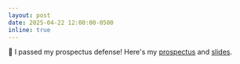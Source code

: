 ```yaml
---
layout: post
date: 2025-04-22 12:00:00-0500
inline: true
---
```


:tada: I passed my prospectus defense! Here's my [prospectus](/assets/ut_austin_phd_papers/Zhan%202025%20Prospectus.pdf) and [slides](/assets/ut_austin_phd_papers/(2025-04-22)%20prospectus_defense-v2.pdf).